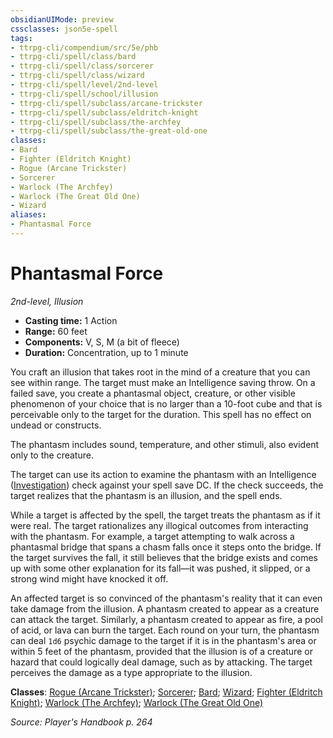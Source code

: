```yaml
---
obsidianUIMode: preview
cssclasses: json5e-spell
tags:
- ttrpg-cli/compendium/src/5e/phb
- ttrpg-cli/spell/class/bard
- ttrpg-cli/spell/class/sorcerer
- ttrpg-cli/spell/class/wizard
- ttrpg-cli/spell/level/2nd-level
- ttrpg-cli/spell/school/illusion
- ttrpg-cli/spell/subclass/arcane-trickster
- ttrpg-cli/spell/subclass/eldritch-knight
- ttrpg-cli/spell/subclass/the-archfey
- ttrpg-cli/spell/subclass/the-great-old-one
classes:
- Bard
- Fighter (Eldritch Knight)
- Rogue (Arcane Trickster)
- Sorcerer
- Warlock (The Archfey)
- Warlock (The Great Old One)
- Wizard
aliases:
- Phantasmal Force
---
```

# Phantasmal Force
*2nd-level, Illusion*  


- **Casting time:** 1 Action
- **Range:** 60 feet
- **Components:** V, S, M (a bit of fleece)
- **Duration:** Concentration, up to 1 minute

You craft an illusion that takes root in the mind of a creature that you can see within range. The target must make an Intelligence saving throw. On a failed save, you create a phantasmal object, creature, or other visible phenomenon of your choice that is no larger than a 10-foot cube and that is perceivable only to the target for the duration. This spell has no effect on undead or constructs.

The phantasm includes sound, temperature, and other stimuli, also evident only to the creature.

The target can use its action to examine the phantasm with an Intelligence ([Investigation](/CLI/skills.md#Investigation)) check against your spell save DC. If the check succeeds, the target realizes that the phantasm is an illusion, and the spell ends.

While a target is affected by the spell, the target treats the phantasm as if it were real. The target rationalizes any illogical outcomes from interacting with the phantasm. For example, a target attempting to walk across a phantasmal bridge that spans a chasm falls once it steps onto the bridge. If the target survives the fall, it still believes that the bridge exists and comes up with some other explanation for its fall—it was pushed, it slipped, or a strong wind might have knocked it off.

An affected target is so convinced of the phantasm's reality that it can even take damage from the illusion. A phantasm created to appear as a creature can attack the target. Similarly, a phantasm created to appear as fire, a pool of acid, or lava can burn the target. Each round on your turn, the phantasm can deal `1d6` psychic damage to the target if it is in the phantasm's area or within 5 feet of the phantasm, provided that the illusion is of a creature or hazard that could logically deal damage, such as by attacking. The target perceives the damage as a type appropriate to the illusion.

**Classes**: [Rogue (Arcane Trickster)](/CLI/lists/list-spells-classes-rogue-arcane-trickster.md); [Sorcerer](/CLI/lists/list-spells-classes-sorcerer.md); [Bard](/CLI/lists/list-spells-classes-bard.md); [Wizard](/CLI/lists/list-spells-classes-wizard.md); [Fighter (Eldritch Knight)](/CLI/lists/list-spells-classes-fighter-eldritch-knight.md); [Warlock (The Archfey)](/CLI/lists/list-spells-classes-warlock-the-archfey.md); [Warlock (The Great Old One)](/CLI/lists/list-spells-classes-warlock-the-great-old-one.md)

*Source: Player's Handbook p. 264*